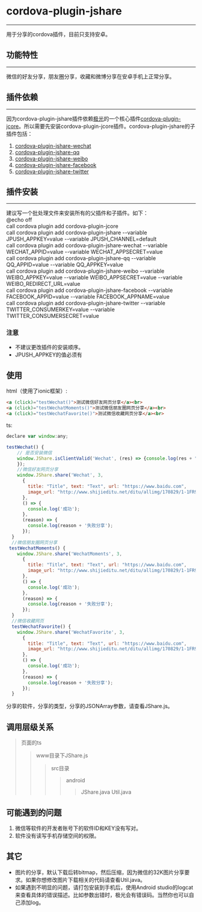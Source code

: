 # cordova-plugin-jshare
___
用于分享的cordova插件，目前只支持安卓。<br>
## 功能特性<br>
___
微信的好友分享，朋友圈分享，收藏和微博分享在安卓手机上正常分享。<br>
## 插件依赖<br>
___
因为cordova-plugin-jshare插件依赖[极光](https://www.jiguang.cn/)的一个核心插件[cordova-plugin-jcore](https://github.com/jpush/cordova-plugin-jcore)。所以需要先安装cordova-plugin-jcore插件。cordova-plugin-jshare的子插件包括：<br>
1. [cordova-plugin-jshare-wechat](https://github.com/l-xue-yu/cordova-plugin-jshare-wechat)
2. [cordova-plugin-jshare-qq](https://github.com/l-xue-yu/cordova-plugin-jshare-qq)
3. [cordova-plugin-jshare-weibo](https://github.com/l-xue-yu/cordova-plugin-jshare-weibo)
4. [cordova-plugin-jshare-facebook](https://github.com/l-xue-yu/cordova-plugin-jshare-facebook)
5. [cordova-plugin-jshare-twitter](https://github.com/l-xue-yu/cordova-plugin-jshare-twitter)<br>
## 插件安装<br>
___
建议写一个批处理文件来安装所有的父插件和子插件。如下：<br>
@echo off<br>
call cordova plugin add cordova-plugin-jcore<br>
call cordova plugin add cordova-plugin-jshare --variable JPUSH_APPKEY=value --variable JPUSH_CHANNEL=default<br>
call cordova plugin add cordova-plugin-jshare-wechat --variable  WECHAT_APPID=value --variable WECHAT_APPSECRET=value<br>
call cordova plugin add cordova-plugin-jshare-qq --variable  QQ_APPID=value --variable QQ_APPKEY=value<br>
call cordova plugin add cordova-plugin-jshare-weibo --variable  WEIBO_APPKEY=value --variable WEIBO_APPSECRET=value --variable WEIBO_REDIRECT_URL=value<br>
call cordova plugin add cordova-plugin-jshare-facebook --variable  FACEBOOK_APPID=value --variable FACEBOOK_APPNAME=value<br>
call cordova plugin add cordova-plugin-jshare-twitter --variable  TWITTER_CONSUMERKEY=value --variable TWITTER_CONSUMERSECRET=value<br>
### 注意<br>
* 不建议更改插件的安装顺序。
* JPUSH_APPKEY的值必须有
## 使用<br>
html（使用了ionic框架）:<br>
```html
<a (click)="testWechat()">测试微信好友网页分享</a><br>
<a (click)="testWechatMoments()">测试微信朋友圈网页分享</a><br>
<a (click)="testWechatFavorite()">测试微信收藏网页分享</a><br>
```
ts:<br>
```Javascript
declare var window:any;

testWechat() {
    // 是否安装微信
    window.JShare.isClientValid('Wechat', (res) => {console.log(res + "微信已安装")}, (reason) => { console.log(reason + '微信未安装')
    });
    //微信好友网页分享
    window.JShare.share('Wechat', 3,
      {
        title: "Title", text: "Text", url: "https://www.baidu.com",
        image_url: "http://www.shijieditu.net/ditu/allimg/170829/1-1FR9235I0501.jpg"
      },
      () => {
        console.log('成功');
      },
      (reason) => {
        console.log(reason + '失败分享');
      });
  }
  //微信朋友圈网页分享
 testWechatMoments() {
    window.JShare.share('WechatMoments', 3,
      {
        title: "Title", text: "Text", url: "https://www.baidu.com",
        image_url: "http://www.shijieditu.net/ditu/allimg/170829/1-1FR9235I0501.jpg"
      },
      () => {
        console.log('成功');
      },
      (reason) => {
        console.log(reason + '失败分享');
      });
  }
  //微信收藏网页
  testWechatFavorite() {
    window.JShare.share('WechatFavorite', 3,
      {
        title: "Title", text: "Text", url: "https://www.baidu.com",
        image_url: "http://www.shijieditu.net/ditu/allimg/170829/1-1FR9235I0501.jpg"
      },
      () => {
        console.log('成功');
      },
      (reason) => {
        console.log(reason + '失败分享');
      });
  }
```
分享的软件，分享的类型，分享的JSONArray参数，请查看JShare.js。<br>
## 调用层级关系
>页面的ts
>>www目录下JShare.js
>>>src目录
>>>>android
>>>>>JShare.java
>>>>>Util.java
## 可能遇到的问题
1. 微信等软件的开发者账号下的软件ID和KEY没有写对。
2. 软件没有读写手机存储空间的权限。<br>
## 其它<br>
* 图片的分享，默认下载后转bitmap，然后压缩，因为微信的32K图片分享要求。如果你想修改图片下载相关的代码请查看Util.java。
* 如果遇到不明显的问题，请打包安装到手机后，使用Android studio的logcat来查看具体的错误描述。比如参数出错时，极光会有错误码。当然你也可以自己添加log。
